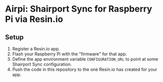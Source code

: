 # Airpi: Shairport Sync for Raspberry Pi via Resin.io

## Setup

1. Register a Resin.io app.
2. Flash your Raspberry Pi with the "firmware" for that app.
3. Define the app environment variable `CONFIGURATION_URL` to point at some Shairport Sync configuration.
4. Push the code in this repository to the one Resin.io has created for your app.
